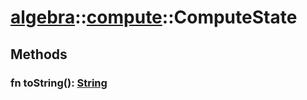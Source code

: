# [algebra](/libs/algebra/)::[compute](/libs/algebra/compute/)::ComputeState

## Methods
### fn toString():&nbsp;[String](/libs/std/core/type.String.md)<Badge text="native" />
